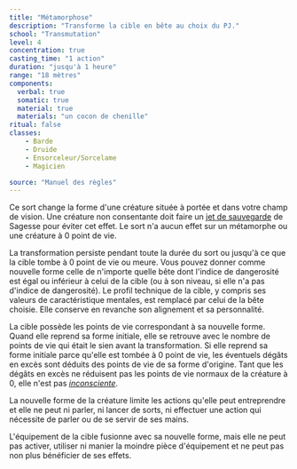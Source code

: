 ```yaml
---
title: "Métamorphose"
description: "Transforme la cible en bête au choix du PJ."
school: "Transmutation"
level: 4
concentration: true
casting_time: "1 action"
duration: "jusqu'à 1 heure"
range: "18 mètres"
components:
  verbal: true
  somatic: true
  material: true
  materials: "un cocon de chenille"
ritual: false
classes:
    - Barde
    - Druide
    - Ensorceleur/Sorcelame
    - Magicien

source: "Manuel des règles"
---
```

Ce sort change la forme d'une créature située à portée et dans votre champ de vision. Une créature non consentante doit faire un [jet de sauvegarde](/utiliser-les-caracteristiques/#jets-de-sauvegarde) de Sagesse pour éviter cet effet. Le sort n'a aucun effet sur un métamorphe ou une créature à 0 point de vie.

La transformation persiste pendant toute la durée du sort ou jusqu'à ce que la cible tombe à 0 point de vie ou meure. Vous pouvez donner comme nouvelle forme celle de n'importe quelle bête dont l'indice de dangerosité est égal ou inférieur à celui de la cible (ou à son niveau, si elle n'a pas d'indice de dangerosité). Le profil technique de la cible, y compris ses valeurs de caractéristique mentales, est remplacé par celui de la bête choisie. Elle conserve en revanche son alignement et sa personnalité.

La cible possède les points de vie correspondant à sa nouvelle forme. Quand elle reprend sa forme initiale, elle se retrouve avec le nombre de points de vie qui était le sien avant la transformation. Si elle reprend sa forme initiale parce qu'elle est tombée à 0 point de vie, les éventuels dégâts en excès sont déduits des points de vie de sa forme d'origine. Tant que les dégâts en excès ne réduisent pas les points de vie normaux de la créature à 0, elle n'est pas [_inconsciente_](/gerer-la-sante-du-personnage/#inconscient).

La nouvelle forme de la créature limite les actions qu'elle peut entreprendre et elle ne peut ni parler, ni lancer de sorts, ni effectuer une action qui nécessite de parler ou de se servir de ses mains.

L'équipement de la cible fusionne avec sa nouvelle forme, mais elle ne peut pas activer, utiliser ni manier la moindre pièce d'équipement et ne peut pas non plus bénéficier de ses effets.
